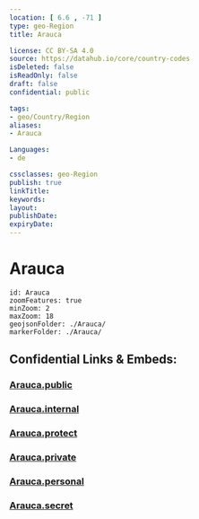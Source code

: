 ```yaml
---
location: [ 6.6 , -71 ] 
type: geo-Region
title: Arauca

license: CC BY-SA 4.0
source: https://datahub.io/core/country-codes
isDeleted: false
isReadOnly: false
draft: false
confidential: public

tags:
- geo/Country/Region
aliases:
- Arauca

Languages:
- de

cssclasses: geo-Region
publish: true
linkTitle: 
keywords: 
layout: 
publishDate: 
expiryDate: 
---
```


# Arauca

```leaflet
id: Arauca
zoomFeatures: true 
minZoom: 2 
maxZoom: 18
geojsonFolder: ./Arauca/
markerFolder: ./Arauca/
```


## Confidential Links & Embeds: 

### [Arauca.public](/_public/\Earth\Continent\America~South\Colombia\departments~ColombiaArauca.public.md) 

### [Arauca.internal](/_internal/\Earth\Continent\America~South\Colombia\departments~ColombiaArauca.internal.md) 

### [Arauca.protect](/_protect/\Earth\Continent\America~South\Colombia\departments~ColombiaArauca.protect.md) 

### [Arauca.private](/_private/\Earth\Continent\America~South\Colombia\departments~ColombiaArauca.private.md) 

### [Arauca.personal](/_personal/\Earth\Continent\America~South\Colombia\departments~ColombiaArauca.personal.md) 

### [Arauca.secret](/_secret/\Earth\Continent\America~South\Colombia\departments~ColombiaArauca.secret.md)

